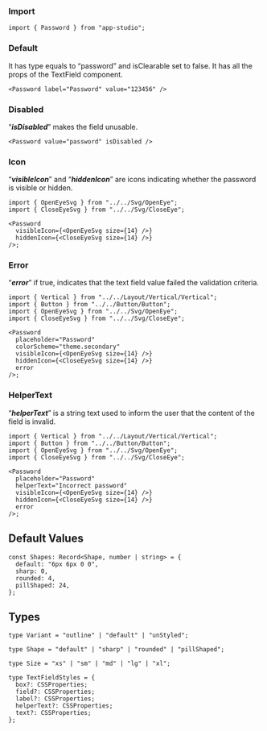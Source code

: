 ### **Import**

```tsx static
import { Password } from "app-studio";
```

### **Default**

It has type equals to “password” and isClearable set to false. It has all the props of the TextField component.

```tsx
<Password label="Password" value="123456" />
```

### **Disabled**

“**_isDisabled_**” makes the field unusable.

```tsx
<Password value="password" isDisabled />
```

### **Icon**

“**_visibleIcon_**” and “**_hiddenIcon_**” are icons indicating whether the password is visible or hidden.

```tsx
import { OpenEyeSvg } from "../../Svg/OpenEye";
import { CloseEyeSvg } from "../../Svg/CloseEye";

<Password
  visibleIcon={<OpenEyeSvg size={14} />}
  hiddenIcon={<CloseEyeSvg size={14} />}
/>;
```

### **Error**

“**_error_**” if true, indicates that the text field value failed the validation criteria.

```tsx
import { Vertical } from "../../Layout/Vertical/Vertical";
import { Button } from "../../Button/Button";
import { OpenEyeSvg } from "../../Svg/OpenEye";
import { CloseEyeSvg } from "../../Svg/CloseEye";

<Password
  placeholder="Password"
  colorScheme="theme.secondary"
  visibleIcon={<OpenEyeSvg size={14} />}
  hiddenIcon={<CloseEyeSvg size={14} />}
  error
/>;
```

### **HelperText**

“**_helperText_**” is a string text used to inform the user that the content of the field is invalid.

```tsx
import { Vertical } from "../../Layout/Vertical/Vertical";
import { Button } from "../../Button/Button";
import { OpenEyeSvg } from "../../Svg/OpenEye";
import { CloseEyeSvg } from "../../Svg/CloseEye";

<Password
  placeholder="Password"
  helperText="Incorrect password"
  visibleIcon={<OpenEyeSvg size={14} />}
  hiddenIcon={<CloseEyeSvg size={14} />}
  error
/>;
```

## **Default Values**

```tsx static
const Shapes: Record<Shape, number | string> = {
  default: "6px 6px 0 0",
  sharp: 0,
  rounded: 4,
  pillShaped: 24,
};
```

## Types

```tsx static
type Variant = "outline" | "default" | "unStyled";
```

```tsx static
type Shape = "default" | "sharp" | "rounded" | "pillShaped";
```

```tsx static
type Size = "xs" | "sm" | "md" | "lg" | "xl";
```

```tsx static
type TextFieldStyles = {
  box?: CSSProperties;
  field?: CSSProperties;
  label?: CSSProperties;
  helperText?: CSSProperties;
  text?: CSSProperties;
};
```
